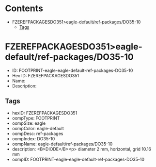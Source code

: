 



Contents
========

* [FZEREFPACKAGESDO351>eagle-default/ref-packages/DO35-10](#fzerefpackagesdo351eagle-defaultref-packagesdo35-10)
	* [Tags](#tags)

# FZEREFPACKAGESDO351>eagle-default/ref-packages/DO35-10

- ID: FOOTPRINT-eagle-eagle-default-ref-packages-DO35-10
- Hex ID: FZEREFPACKAGESDO351
- Name: 
- Description: 

## Tags

- hexID: FZEREFPACKAGESDO351
- oompType: FOOTPRINT
- oompSize: eagle
- oompColor: eagle-default
- oompDesc: ref-packages
- oompIndex: DO35-10
- oompName: eagle-default/ref-packages/DO35-10
- description: &lt;B&gt;DIODE&lt;/B&gt;&lt;p&gt;&#xD;
diameter 2 mm, horizontal, grid 10.16 mm
- oompID: FOOTPRINT-eagle-eagle-default-ref-packages-DO35-10
